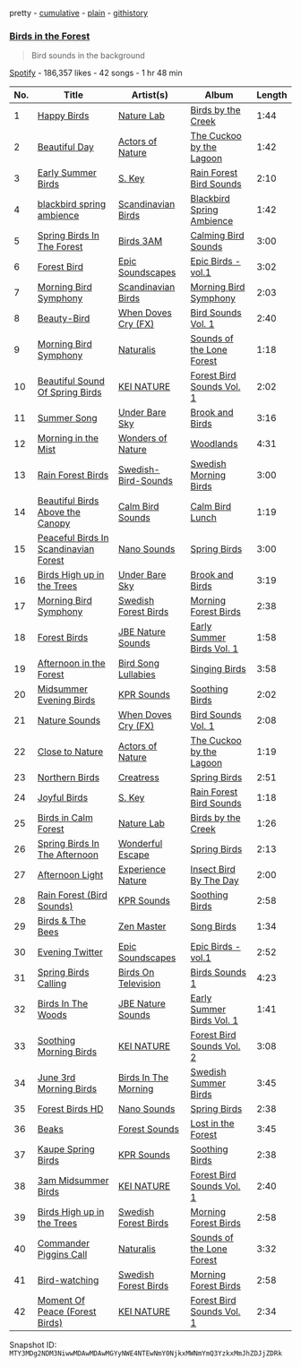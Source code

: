 pretty - [cumulative](/playlists/cumulative/37i9dQZF1DWVEt8B7a1H1M.md) - [plain](/playlists/plain/37i9dQZF1DWVEt8B7a1H1M) - [githistory](https://github.githistory.xyz/mackorone/spotify-playlist-archive/blob/main/playlists/plain/37i9dQZF1DWVEt8B7a1H1M)

### [Birds in the Forest](https://open.spotify.com/playlist/37i9dQZF1DWVEt8B7a1H1M)

> Bird sounds in the background

[Spotify](https://open.spotify.com/user/spotify) - 186,357 likes - 42 songs - 1 hr 48 min

| No. | Title | Artist(s) | Album | Length |
|---|---|---|---|---|
| 1 | [Happy Birds](https://open.spotify.com/track/2x2NrTYeKoNmiC6uEcXyuJ) | [Nature Lab](https://open.spotify.com/artist/2EBjHUWeiiLMOz9A22c4he) | [Birds by the Creek](https://open.spotify.com/album/5tk2REf1nK7U5eqr01YFbg) | 1:44 |
| 2 | [Beautiful Day](https://open.spotify.com/track/7C7yPNA7a8jRvVjYIDZqmT) | [Actors of Nature](https://open.spotify.com/artist/3t3dn9tmCuNnwHQnjG8CeS) | [The Cuckoo by the Lagoon](https://open.spotify.com/album/0o1Cd2emLdUawm6Ya2CUM5) | 1:42 |
| 3 | [Early Summer Birds](https://open.spotify.com/track/3tvAaXiUZAyMPae7NZFGGI) | [S\. Key](https://open.spotify.com/artist/4qtNIq9FnFG0UYLN8eMIp3) | [Rain Forest Bird Sounds](https://open.spotify.com/album/08DMQ9qH0U7vef2xE48l4c) | 2:10 |
| 4 | [blackbird spring ambience](https://open.spotify.com/track/1oU42Iu4KihKEpAV6fBVIp) | [Scandinavian Birds](https://open.spotify.com/artist/4XvR2kpgU1cJlUdOJx6OLN) | [Blackbird Spring Ambience](https://open.spotify.com/album/77vJilvSazMFD0Ly0yYX3h) | 1:42 |
| 5 | [Spring Birds In The Forest](https://open.spotify.com/track/3DkJyqUOfk9eFg2f6Maqgw) | [Birds 3AM](https://open.spotify.com/artist/3zLSiXVBvq7O77m2aarmYq) | [Calming Bird Sounds](https://open.spotify.com/album/5ac2sp1AcWHGzhwrqHpZzJ) | 3:00 |
| 6 | [Forest Bird](https://open.spotify.com/track/0GC8vCFKNHjC2myLf1o8v2) | [Epic Soundscapes](https://open.spotify.com/artist/5u0dE6Vw509dFP0YK5y8lc) | [Epic Birds \- vol.1](https://open.spotify.com/album/3gLESq3vZCmz7FpUKujn0P) | 3:02 |
| 7 | [Morning Bird Symphony](https://open.spotify.com/track/3H33Uelf6KheaJQphvrYFz) | [Scandinavian Birds](https://open.spotify.com/artist/4XvR2kpgU1cJlUdOJx6OLN) | [Morning Bird Symphony](https://open.spotify.com/album/2815kNCpMBJS3tP20pmwFh) | 2:03 |
| 8 | [Beauty\-Bird](https://open.spotify.com/track/63bDLpi7dByFnHFQEAMCh7) | [When Doves Cry \(FX\)](https://open.spotify.com/artist/3lPRLDLxH0H7EhjakuDNgP) | [Bird Sounds Vol\. 1](https://open.spotify.com/album/7e7U3d9Ip6aMKP2PFTlOej) | 2:40 |
| 9 | [Morning Bird Symphony](https://open.spotify.com/track/1lFMvT4R4B2S0K3dSUTrlN) | [Naturalis](https://open.spotify.com/artist/0YpEae2jdApqtfni7YBjEB) | [Sounds of the Lone Forest](https://open.spotify.com/album/1B5IwydWyyt3kBhAvk9skN) | 1:18 |
| 10 | [Beautiful Sound Of Spring Birds](https://open.spotify.com/track/342GNSPKRkvYFTKSkEVvCn) | [KEI NATURE](https://open.spotify.com/artist/7vf8OYI2mqT5j58B6dK8my) | [Forest Bird Sounds Vol\. 1](https://open.spotify.com/album/3OH2XKBaROrXZ4h8DoCE1q) | 2:02 |
| 11 | [Summer Song](https://open.spotify.com/track/5SZN94c5Neyb7tUNMGmykq) | [Under Bare Sky](https://open.spotify.com/artist/7KcqBIpoFRx659XfOwH8NK) | [Brook and Birds](https://open.spotify.com/album/1d8yAL9vhDTbuf6ARhzR6w) | 3:16 |
| 12 | [Morning in the Mist](https://open.spotify.com/track/0mmPcIKxcOliobshml5PAM) | [Wonders of Nature](https://open.spotify.com/artist/76h7eP0k2WHIUN2MkppeVJ) | [Woodlands](https://open.spotify.com/album/47leOhbWO2zJzXJsV6b4Vq) | 4:31 |
| 13 | [Rain Forest Birds](https://open.spotify.com/track/2C9TaqPP3rgZriyjBxAlIT) | [Swedish\-Bird\-Sounds](https://open.spotify.com/artist/7r4MqLN5DpsHNTexMJPakD) | [Swedish Morning Birds](https://open.spotify.com/album/4GGkrc2HZyOsZphGmvWRYF) | 3:00 |
| 14 | [Beautiful Birds Above the Canopy](https://open.spotify.com/track/7zD9VBtet53ChaxtMpNGG7) | [Calm Bird Sounds](https://open.spotify.com/artist/1caNzGLMvuMlK2lODyKyxV) | [Calm Bird Lunch](https://open.spotify.com/album/0kq3VBW2O4MKDK6g0OXdZf) | 1:19 |
| 15 | [Peaceful Birds In Scandinavian Forest](https://open.spotify.com/track/7AAsnLgmAxiZBuUtPJhHT9) | [Nano Sounds](https://open.spotify.com/artist/3hbAGbjrJ4esXMyjnzODz7) | [Spring Birds](https://open.spotify.com/album/4kYNRxa2LdgTQbChn0jasg) | 3:00 |
| 16 | [Birds High up in the Trees](https://open.spotify.com/track/4kHAscEXKMWWTPG1pG4k9x) | [Under Bare Sky](https://open.spotify.com/artist/7KcqBIpoFRx659XfOwH8NK) | [Brook and Birds](https://open.spotify.com/album/1d8yAL9vhDTbuf6ARhzR6w) | 3:19 |
| 17 | [Morning Bird Symphony](https://open.spotify.com/track/3oVqA93MPShAdao5iIKlE7) | [Swedish Forest Birds](https://open.spotify.com/artist/0aW02sXtwKH8TEaJDPvg9N) | [Morning Forest Birds](https://open.spotify.com/album/1g53d39LNzKfa8p1aJhN5B) | 2:38 |
| 18 | [Forest Birds](https://open.spotify.com/track/7rgTZWgO5JEPrLCmhy1ABE) | [JBE Nature Sounds](https://open.spotify.com/artist/4pGknLkW2buCRBkvnMQC5o) | [Early Summer Birds Vol\. 1](https://open.spotify.com/album/00rJPgbMjFWxp3taHNlH7A) | 1:58 |
| 19 | [Afternoon in the Forest](https://open.spotify.com/track/2bs9W4do8NBFvROkpmuOy8) | [Bird Song Lullabies](https://open.spotify.com/artist/0mcx3IzuoYgdmR0H7ateRv) | [Singing Birds](https://open.spotify.com/album/2L4PbW0puVu5cJKXiFET9l) | 3:58 |
| 20 | [Midsummer Evening Birds](https://open.spotify.com/track/261ebcVGg5iiyrBIr6YL1k) | [KPR Sounds](https://open.spotify.com/artist/3nfWQXN1xjbpJOlIrd71AD) | [Soothing Birds](https://open.spotify.com/album/3YxvBOnaOmEGehyj9p4I7j) | 2:02 |
| 21 | [Nature Sounds](https://open.spotify.com/track/0aiIxhhNwCZcUF4foUSpNa) | [When Doves Cry \(FX\)](https://open.spotify.com/artist/3lPRLDLxH0H7EhjakuDNgP) | [Bird Sounds Vol\. 1](https://open.spotify.com/album/7e7U3d9Ip6aMKP2PFTlOej) | 2:08 |
| 22 | [Close to Nature](https://open.spotify.com/track/4JJfSzfcmlUIiebTu4getf) | [Actors of Nature](https://open.spotify.com/artist/3t3dn9tmCuNnwHQnjG8CeS) | [The Cuckoo by the Lagoon](https://open.spotify.com/album/0o1Cd2emLdUawm6Ya2CUM5) | 1:19 |
| 23 | [Northern Birds](https://open.spotify.com/track/7pmoGrDQTWH0PHgRvJcHAm) | [Creatress](https://open.spotify.com/artist/6wwfROG3fnqz3jyGV3ngPQ) | [Spring Birds](https://open.spotify.com/album/1V9jTmnMPdFCPEyLQuy5ZQ) | 2:51 |
| 24 | [Joyful Birds](https://open.spotify.com/track/7nyQjweH9QQl0b8f4RgNbc) | [S\. Key](https://open.spotify.com/artist/4qtNIq9FnFG0UYLN8eMIp3) | [Rain Forest Bird Sounds](https://open.spotify.com/album/08DMQ9qH0U7vef2xE48l4c) | 1:18 |
| 25 | [Birds in Calm Forest](https://open.spotify.com/track/23Hpf0InC4WVSmg9KaNxIy) | [Nature Lab](https://open.spotify.com/artist/2EBjHUWeiiLMOz9A22c4he) | [Birds by the Creek](https://open.spotify.com/album/5tk2REf1nK7U5eqr01YFbg) | 1:26 |
| 26 | [Spring Birds In The Afternoon](https://open.spotify.com/track/70ZhYH2joI9RCE45TG52sS) | [Wonderful Escape](https://open.spotify.com/artist/0PJ6I5TXDRK4pmLuSfh33T) | [Spring Birds](https://open.spotify.com/album/0pkEvYY6HzXUaEveXWYOnE) | 2:13 |
| 27 | [Afternoon Light](https://open.spotify.com/track/5fyJbNtzv7LAeKWntGGyeg) | [Experience Nature](https://open.spotify.com/artist/5cyMbzcbIkbyMlkJ4cy1ax) | [Insect Bird By The Day](https://open.spotify.com/album/6T6lScQergcNtXtUlqirdA) | 2:00 |
| 28 | [Rain Forest \(Bird Sounds\)](https://open.spotify.com/track/0gyems769d3r5O3CqBOGzG) | [KPR Sounds](https://open.spotify.com/artist/3nfWQXN1xjbpJOlIrd71AD) | [Soothing Birds](https://open.spotify.com/album/3YxvBOnaOmEGehyj9p4I7j) | 2:58 |
| 29 | [Birds & The Bees](https://open.spotify.com/track/4wdgM2i2X3jMCvq5bCnNJ9) | [Zen Master](https://open.spotify.com/artist/5TM7S7xrOB6o7deUWGAmup) | [Song Birds](https://open.spotify.com/album/1Y4uHy2KrRErPaVezfeabU) | 1:34 |
| 30 | [Evening Twitter](https://open.spotify.com/track/56IQIsik0oPXERemlFafdu) | [Epic Soundscapes](https://open.spotify.com/artist/5u0dE6Vw509dFP0YK5y8lc) | [Epic Birds \- vol.1](https://open.spotify.com/album/3gLESq3vZCmz7FpUKujn0P) | 2:52 |
| 31 | [Spring Birds Calling](https://open.spotify.com/track/5JTIydAbaixj7wuulxKbKd) | [Birds On Television](https://open.spotify.com/artist/5vBa5eR4bpuGBiYrXDyN8J) | [Birds Sounds 1](https://open.spotify.com/album/3YhXoFHl3TIYaNpE7bwRth) | 4:23 |
| 32 | [Birds In The Woods](https://open.spotify.com/track/1jMqE6saRqcpmglq4B2Bcd) | [JBE Nature Sounds](https://open.spotify.com/artist/4pGknLkW2buCRBkvnMQC5o) | [Early Summer Birds Vol\. 1](https://open.spotify.com/album/00rJPgbMjFWxp3taHNlH7A) | 1:41 |
| 33 | [Soothing Morning Birds](https://open.spotify.com/track/3sZivg4AWg8IqDtiDD5o4x) | [KEI NATURE](https://open.spotify.com/artist/7vf8OYI2mqT5j58B6dK8my) | [Forest Bird Sounds Vol\. 2](https://open.spotify.com/album/7yy6Qew5fxV9dMJAYAmEnk) | 3:08 |
| 34 | [June 3rd Morning Birds](https://open.spotify.com/track/5sSrNaCZniGiJr4BsUgUZE) | [Birds In The Morning](https://open.spotify.com/artist/2N3AKClGs5tPexsen5EBvm) | [Swedish Summer Birds](https://open.spotify.com/album/6Ez8dWYBbORaLkjiZOgHQE) | 3:45 |
| 35 | [Forest Birds HD](https://open.spotify.com/track/6bYHF7Tt9cS59RbcezAbSa) | [Nano Sounds](https://open.spotify.com/artist/3hbAGbjrJ4esXMyjnzODz7) | [Spring Birds](https://open.spotify.com/album/4kYNRxa2LdgTQbChn0jasg) | 2:38 |
| 36 | [Beaks](https://open.spotify.com/track/3alz6iZZ5bFW6X4zhtxnhx) | [Forest Sounds](https://open.spotify.com/artist/3DCUYm4ife62EAKya2fULx) | [Lost in the Forest](https://open.spotify.com/album/2U41ZL7Coe10QMDh8B8M2I) | 3:45 |
| 37 | [Kaupe Spring Birds](https://open.spotify.com/track/6ajC6vMrdlIN3lO6cgaaiK) | [KPR Sounds](https://open.spotify.com/artist/3nfWQXN1xjbpJOlIrd71AD) | [Soothing Birds](https://open.spotify.com/album/3YxvBOnaOmEGehyj9p4I7j) | 2:38 |
| 38 | [3am Midsummer Birds](https://open.spotify.com/track/4cEsckil1CQNUFuPczf6qg) | [KEI NATURE](https://open.spotify.com/artist/7vf8OYI2mqT5j58B6dK8my) | [Forest Bird Sounds Vol\. 1](https://open.spotify.com/album/3OH2XKBaROrXZ4h8DoCE1q) | 2:40 |
| 39 | [Birds High up in the Trees](https://open.spotify.com/track/0oT71mw0FfCo2zEhGcDHi2) | [Swedish Forest Birds](https://open.spotify.com/artist/0aW02sXtwKH8TEaJDPvg9N) | [Morning Forest Birds](https://open.spotify.com/album/1g53d39LNzKfa8p1aJhN5B) | 2:58 |
| 40 | [Commander Piggins Call](https://open.spotify.com/track/7aZQxpvaYihFp6Edwp7NMy) | [Naturalis](https://open.spotify.com/artist/0YpEae2jdApqtfni7YBjEB) | [Sounds of the Lone Forest](https://open.spotify.com/album/1B5IwydWyyt3kBhAvk9skN) | 3:32 |
| 41 | [Bird\-watching](https://open.spotify.com/track/3dxPEV0XTNkhvAqx790nmo) | [Swedish Forest Birds](https://open.spotify.com/artist/0aW02sXtwKH8TEaJDPvg9N) | [Morning Forest Birds](https://open.spotify.com/album/1g53d39LNzKfa8p1aJhN5B) | 2:58 |
| 42 | [Moment Of Peace \(Forest Birds\)](https://open.spotify.com/track/1jkmpUX6l6X2irM8oADsYk) | [KEI NATURE](https://open.spotify.com/artist/7vf8OYI2mqT5j58B6dK8my) | [Forest Bird Sounds Vol\. 1](https://open.spotify.com/album/3OH2XKBaROrXZ4h8DoCE1q) | 2:34 |

Snapshot ID: `MTY3MDg2NDM3NiwwMDAwMDAwMGYyNWE4NTEwNmY0NjkxMWNmYmQ3YzkxMmJhZDJjZDRk`
